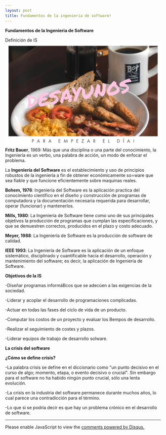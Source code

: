 ```yaml
---
layout: post
title: Fundamentos de la ingenieria de software!
---
```


**Fundamentos de la Ingenieria de Software**

Definición de IS
<a href="desayu.html"><img src="Desayunos.jpg" width= "800" heigth="300"></a>
**Fritz Bauer**, 1969: Más que una disciplina o una parte del
conocimiento, la Ingeniería es un verbo, una palabra de acción,
un modo de enfocar el problema.

La **Ingeniería del Software** es el establecimiento y uso de
principios robustos de la ingeniería a fin de obtener
económicamente so=ware que sea fiable y que funcione
eficientemente sobre maquinas reales.

**Bohem, 1976**: Ingeniería del Software es la aplicación practica
del conocimiento científico en el diseño y construcción de
programas de computadora y la documentación necesaria
requerida para desarrollar, operar (funcionar) y mantenerlos.

**Mills, 1980**: La Ingeniería de Software tiene como uno de sus
principales objetivos la producción de programas que cumplan
las especificaciones, y que se demuestren correctos, producidos
en el plazo y costo adecuado.

**Meyer, 1988**: La Ingeniería de Software es la producción de
software de calidad.

**IEEE 1993**: La Ingeniería de Software es la aplicación de un
enfoque sistemático, disciplinado y cuantificable hacia el
desarrollo, operación y mantenimiento del software; es decir, la
aplicación de Ingeniería de Software.

**Objetivos de la IS**

-Diseñar programas informáBcos que se adecúen a las exigencias
de la sociedad.

-Liderar y acoplar el desarrollo de programaciones complicadas.

-Actuar en todas las fases del ciclo de vida de un producto.

-Computar los costos de un proyecto y evaluar los Bempos de
desarrollo.

-Realizar el seguimiento de costes y plazos.

-Liderar equipos de trabajo de desarrollo soIware.

**La crisis del software**

**¿Cómo se define crisis?**

-La palabra crisis se define en el diccionario como "un punto
decisivo en el curso de algo; momento, etapa, o evento decisivo
o crucial". Sin embargo para el software no ha habido ningún
punto crucial, sólo una lenta evolución.

-La crisis en la industria del software permanece durante
muchos años, lo cual parece una contradicción para el término.

-Lo que si se podría decir es que hay un problema crónico en el
desarrollo de software.

---
<div id="disqus_thread"></div>
<script>

/**
*  RECOMMENDED CONFIGURATION VARIABLES: EDIT AND UNCOMMENT THE SECTION BELOW TO INSERT DYNAMIC VALUES FROM YOUR PLATFORM OR CMS.
*  LEARN WHY DEFINING THESE VARIABLES IS IMPORTANT: https://disqus.com/admin/universalcode/#configuration-variables*/
/*
var disqus_config = function () {
this.page.url = PAGE_URL;  // Replace PAGE_URL with your page's canonical URL variable
this.page.identifier = PAGE_IDENTIFIER; // Replace PAGE_IDENTIFIER with your page's unique identifier variable
};
*/
(function() { // DON'T EDIT BELOW THIS LINE
var d = document, s = d.createElement('script');
s.src = 'https://introduccion.disqus.com/embed.js';
s.setAttribute('data-timestamp', +new Date());
(d.head || d.body).appendChild(s);
})();
</script>
<noscript>Please enable JavaScript to view the <a href="https://disqus.com/?ref_noscript">comments powered by Disqus.</a></noscript>
                            

